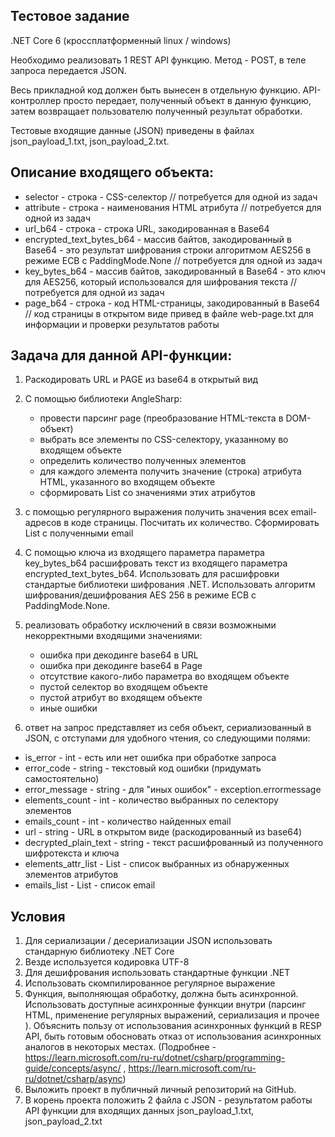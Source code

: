 ## Тестовое задание

.NET Core 6 (кроссплатформенный linux / windows)

Необходимо реализовать 1 REST API функцию.
Метод - POST, в теле запроса передается JSON.

Весь прикладной код должен быть вынесен в отдельную функцию. API-контроллер просто передает, полученный объект в данную функцию, затем возвращает пользователю полученный результат обработки. 

Тестовые входящие данные (JSON) приведены в файлах json_payload_1.txt, json_payload_2.txt.

## Описание входящего объекта:

* selector - строка - CSS-селектор // потребуется для одной из задач
* attribute - строка - наименования HTML атрибута // потребуется для одной из задач
* url_b64 - строка - строка URL, закодированная в Base64
* encrypted_text_bytes_b64 - массив байтов, закодированный в Base64 - это результат шифрования строки алгоритмом AES256 в режиме ECB с PaddingMode.None // потребуется для одной из задач
* key_bytes_b64 - массив байтов, закодированный в Base64 - это ключ для AES256, который использовался для шифрования текста // потребуется для одной из задач
* page_b64 - строка - код HTML-страницы, закодированный в Base64       // код страницы в открытом виде привед в файле web-page.txt для информации и проверки результатов работы


## Задача для данной API-функции:

1) Раскодировать URL и PAGE из base64 в открытый вид

2) С помощью библиотеки AngleSharp:
	- провести парсинг page (преобразование HTML-текста в DOM-объект)
	- выбрать все элементы по CSS-селектору, указанному во входящем объекте
	- определить количество полученных элементов
	- для каждого элемента получить значение (строка) атрибута HTML, указанного во входящем объекте
	- сформировать List<string> cо значениями этих атрибутов

3) с помощью регулярного выражения получить значения всех email-адресов в коде страницы. Посчитать их количество. Сформировать List<string> с полученными email

4) С помощью ключа из входящего параметра параметра key_bytes_b64 расшифровать текст из входящего параметра encrypted_text_bytes_b64. Использовать для расшифровки стандартые библиотеки шифрования .NET. Использовать алгоритм шифрования/дешифрования AES 256 в режиме ECB с PaddingMode.None. 

5) реализовать обработку исключений в связи возможными некорректными входящими значениями: 
	- ошибка при декодинге base64 в URL
	- ошибка при декодинге base64 в Page
	- отсутствие какого-либо параметра во входящем объекте
	- пустой селектор во входящем объекте
	- пустой атрибут во входящем объекте
	- иные ошибки

6) ответ на запрос представляет из себя объект, сериализованный в JSON, с отступами для удобного чтения, со следующими полями:

* is_error - int - есть или нет ошибка при обработке запроса
* error_code - string - текстовый код ошибки (придумать самостоятельно)
* error_message - string - для "иных ошибок" - exception.errormessage
* elements_count - int - количество выбранных по селектору элементов
* emails_count - int - количество найденных email
* url - string - URL в открытом виде (раскодированный из base64)
* decrypted_plain_text - string - текст расшифрованный из полученного шифротекста и ключа
* elements_attr_list - List<string> - список выбранных из обнаруженных элементов атрибутов
* emails_list - List<string> - список email




## Условия

1) Для сериализации / десериализации JSON использовать стандарную библиотеку .NET Core 
2) Везде используется кодировка UTF-8
3) Для дешифрования использовать стандартные функции .NET
4) Использовать скомпилированное регулярное выражение
5) Функция, выполняющая обработку, должна быть асинхронной. Использовать доступные асинхронные функции внутри (парсинг HTML, применение регулярных выражений, сериализация и прочее ). Объяснить пользу от использования асинхронных функций в RESP API, быть готовым обосновать отказ от использования асинхронных аналогов в некоторых местах. (Подробнее - https://learn.microsoft.com/ru-ru/dotnet/csharp/programming-guide/concepts/async/ , https://learn.microsoft.com/ru-ru/dotnet/csharp/async)
6) Выложить проект в публичный личный репозиторий на GitHub.
7) В корень проекта положить 2 файла с JSON - результатом работы API функции для входящих данных json_payload_1.txt, json_payload_2.txt
